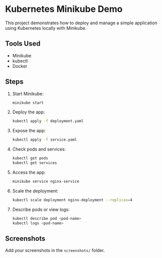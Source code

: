 # Kubernetes Minikube Demo

This project demonstrates how to deploy and manage a simple application using Kubernetes locally with Minikube.

## Tools Used
- Minikube
- kubectl
- Docker

## Steps

1. Start Minikube:
   ```bash
   minikube start
   ```

2. Deploy the app:
   ```bash
   kubectl apply -f deployment.yaml
   ```

3. Expose the app:
   ```bash
   kubectl apply -f service.yaml
   ```

4. Check pods and services:
   ```bash
   kubectl get pods
   kubectl get services
   ```

5. Access the app:
   ```bash
   minikube service nginx-service
   ```

6. Scale the deployment:
   ```bash
   kubectl scale deployment nginx-deployment --replicas=4
   ```

7. Describe pods or view logs:
   ```bash
   kubectl describe pod <pod-name>
   kubectl logs <pod-name>
   ```

## Screenshots
Add your screenshots in the `screenshots/` folder.

